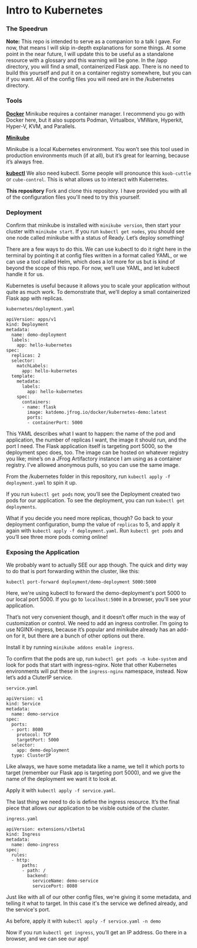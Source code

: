 # Intro to Kubernetes
### The Speedrun

**Note:** This repo is intended to serve as a companion to a talk I gave. For now, that means I will skip in-depth explanations for some things. At some point in the near future, I will update this to be useful as a standalone resource with a glossary and this warning will be gone. In the /app directory, you will find a small, containerized Flask app. There is no need to build this yourself and put it on a container registry somewhere, but you can if you want. All of the config files you will need are in the /kubernetes directory.


### Tools

**[Docker](https://www.docker.com/products/docker-desktop)**
Minikube requires a container manager. I recommend you go with Docker here, but it also supports Podman, Virtualbox, VMWare, Hyperkit, Hyper-V, KVM, and Parallels.

**[Minikube](https://minikube.sigs.k8s.io/docs/start/)**

Minikube is a local Kubernetes environment. You won’t see this tool used in production environments much (if at all), but it’s great for learning, because it’s always free. 

**[kubectl](https://kubernetes.io/docs/tasks/tools/install-kubectl/)**
We also need kubectl. Some people will pronounce this `koob-cuttle` or `cube-control`. This is what allows us to interact with Kubernetes.

**This repository**
Fork and clone this repository. I have provided you with all of the configuration files you'll need to try this yourself.


### Deployment

Confirm that minikube is installed with `minikube version`, then start your cluster with `minikube start`. If you run `kubectl get nodes`, you should see one node called minikube with a status of Ready. Let’s deploy something!

There are a few ways to do this. We can use kubectl to do it right here in the terminal by pointing it at config files written in a format called YAML, or we can use a tool called Helm, which does a lot more for us but is kind of beyond the scope of this repo. For now, we’ll use YAML, and let kubectl handle it for us.

Kubernetes is useful because it allows you to scale your application without quite as much work. To demonstrate that, we’ll deploy a small containerized Flask app with replicas.

`kubernetes/deployment.yaml`

```
apiVersion: apps/v1
kind: Deployment
metadata:
  name: demo-deployment
  labels:
    app: hello-kubernetes
spec:
  replicas: 2
  selector:
    matchLabels:
      app: hello-kubernetes
  template:
    metadata:
      labels:
        app: hello-kubernetes
    spec:
      containers:
      - name: flask
        image: katdemo.jfrog.io/docker/kubernetes-demo:latest
        ports:
        - containerPort: 5000
```

This YAML describes what I want to happen: the name of the pod and application, the number of replicas I want, the image it should run, and the port I need. The Flask application itself is targeting port 5000, so the deployment spec does, too. The image can be hosted on whatever registry you like; mine’s on a JFrog Artifactory instance I am using as a container registry. I’ve allowed anonymous pulls, so you can use the same image. 

From the /kubernetes folder in this repository, run `kubectl apply -f deployment.yaml` to spin it up.

If you run `kubectl get pods` now, you’ll see the Deployment created two pods for our application. To see the deployment, you can run `kubectl get deployments`.

What if you decide you need more replicas, though? Go back to your deployment configuration, bump the value of `replicas` to 5, and apply it again with `kubectl apply -f deployment.yaml`. Run `kubectl get pods` and you’ll see three more pods coming online!


### Exposing the Application

We probably want to actually SEE our app though. The quick and dirty way to do that is port forwarding within the cluster, like this:

`kubectl port-forward deployment/demo-deployment 5000:5000`

Here, we're using kubectl to forward the demo-deployment's port 5000 to our local port 5000. If you go to `localhost:5000` in a browser, you'll see your application.

That’s not very convenient though, and it doesn’t offer much in the way of customization or control. We need to add an ingress controller. I’m going to use NGINX-ingress, because it’s popular and minikube already has an add-on for it, but there are a bunch of other options out there.

Install it by running `minikube addons enable ingress`.

To confirm that the pods are up, run `kubectl get pods -n kube-system` and look for pods that start with ingress-nginx. Note that other Kubernetes environments will put these in the `ingress-nginx` namespace, instead. Now let’s add a CluterIP service.

`service.yaml`

```
apiVersion: v1
kind: Service
metadata:
  name: demo-service
spec:
  ports:
  - port: 8080
    protocol: TCP
    targetPort: 5000
  selector:
    app: demo-deployment
  type: ClusterIP
```

Like always, we have some metadata like a name, we tell it which ports to target (remember our Flask app is targeting port 5000), and we give the name of the deployment we want it to look at.

Apply it with `kubectl apply -f service.yaml`.

The last thing we need to do is define the ingress resource. It’s the final piece that allows our application to be visible outside of the cluster.

`ingress.yaml`
```
apiVersion: extensions/v1beta1
kind: Ingress
metadata:
  name: demo-ingress
spec:
  rules:
  - http:
      paths:
      - path: /
        backend:
          serviceName: demo-service
          servicePort: 8080
```

Just like with all of our other config files, we're giving it some metadata, and telling it what to target. In this case it's the service we defined already, and the service's port.

As before, apply it with `kubectl apply -f service.yaml -n demo`

Now if you run `kubectl get ingress`, you’ll get an IP address. Go there in a browser, and we can see our app!




